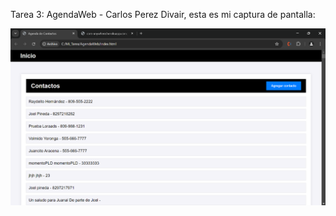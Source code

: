 Tarea 3: AgendaWeb - Carlos Perez Divair, esta es mi captura de pantalla:

![Mi captura de pantalla](Captura.png)